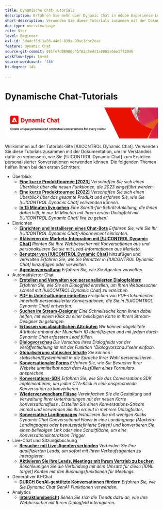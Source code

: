 ```yaml
---
title: Dynamische Chat-Tutorials
description: Erfahren Sie mehr über Dynamic Chat in Adobe Experience League. Verwenden Sie diese Tutorials zusammen mit der Dokumentation, um Ihr Verständnis dafür zu verbessern, wie Sie mit Dynamic Chat personalisierte Konversationen erstellen können.
short-description: Verwenden Sie diese Tutorials zusammen mit der Dokumentation, um Ihr Verständnis für die verschiedenen Möglichkeiten, wie Dynamic Chat für Sie arbeiten kann, zu verbessern.
doc-type: overview-page
role: User
level: Beginner
exl-id: 3dadcf5d-1a06-44d2-839a-99ac1dbc2eae
feature: Dynamic Chat
source-git-commit: 081fe7d08986c45f83a8edd1a0805a66e1ff20d6
workflow-type: tm+mt
source-wordcount: '486'
ht-degree: 14%

---
```


# Dynamische Chat-Tutorials

![](assets/dynamic-chat-header.png)

Willkommen auf der Tutorials-Site [!UICONTROL Dynamic Chat]. Verwenden Sie diese Tutorials zusammen mit der Dokumentation, um Ihr Verständnis dafür zu verbessern, wie Sie [!UICONTROL Dynamic Chat] zum Erstellen personalisierter Konversationen verwenden können. Die folgenden Themen helfen Ihnen bei den ersten Schritten:

* Überblick
   * **[Eine kurze Produkttournee [2023]](product-tour.md)**
     *Verschaffen Sie sich einen Überblick über alle neuen Funktionen, die 2023 eingeführt werden.*
   * **[Eine kurze Produkttournee [2022]](product-tour.md)**
     *Verschaffen Sie sich einen Überblick über das gesamte Produkt und erfahren Sie, wie Sie [!UICONTROL Dynamic Chat] verwenden können.*
   * **[In 15 Minuten live gehen](go-live-in-15-minutes.md)**
     *Eine Schritt-für-Schritt-Anleitung, die Ihnen dabei hilft, in nur 15 Minuten mit Ihrem ersten Dialogfeld mit [!UICONTROL Dynamic Chat] live zu gehen!*
* Einrichten
   * **[Einrichten und Installieren eines Chat-Bots](setup.md)**
     *Erfahren Sie, wie Sie Ihr [!UICONTROL Dynamic Chat]-Abonnement einrichten.*
   * **[Aktivieren der Marketo-Integration mit [!UICONTROL Dynamic Chat]](marketo-integration.md)**
     *Richten Sie Ihre Webbesucher mit Konversationen aus und personalisieren Sie sie mit Lead-Informationen aus Marketo.*
   * **[Benutzer von [!UICONTROL Dynamic Chat]](user-management.md)** hinzufügen und verwalten
     *Erfahren Sie, wie Sie Benutzer in [!UICONTROL Dynamic Chat] hinzufügen oder verwalten.*
   * **[Agentenverwaltung](agent-management.md)**
     *Erfahren Sie, wie Sie Agenten verwalten.*
* Automatisierter Chat
   * **[Erstellen und Verwalten von personalisierten Dialogfeldern](dialogue-management.md)**
     *Erfahren Sie, wie Sie ein Dialogfeld erstellen, um Ihren Webbesucher schnell mit [!UICONTROL Dynamic Chat] zu erreichen.*
   * **[PDF in Unterhaltungen einbetten](document-cloud-integration.md)**
     *Freigeben von PDF-Dokumenten innerhalb personalisierter Konversationen, die Sie in [!UICONTROL Dynamic Chat] entwerfen.*
   * **[Suchen im Stream-Designer](search-in-stream-designer.md)**
     *Eine Schnellsuche kann Ihnen dabei helfen, mit einem Klick zu einer beliebigen Karte in Ihrem Stream-Designer zu gelangen.*
   * **[Erfassen von absichtlichen Attributen](capture-inferred-attributes.md)**
     *Wir können abgeleitete Attribute anhand der Munchkin-ID identifizieren und mit jedem durch Dynamic Chat erfassten Lead füllen.*
   * **[Dialogvorschau](dialogue-preview.md)**
     *Die Vorschau Ihres Dialogfelds vor der Veröffentlichung ist mit der Funktion &quot;Dialogvorschau&quot;sehr einfach.*
   * **[Globalisierung statischer Inhalte](globalization-of-static-content.md)**
     *Sie können statischen/Systeminhalt in die Sprache Ihrer Wahl personalisieren.*
   * **[Konversationaler Forms](conversational-forms.md)**
     *Erfahren Sie, wie Sie Besucher Ihrer Website unmittelbar nach dem Ausfüllen eines Formulars ansprechen.*
   * **[Konversations-SDK](conversations-sdk.md)**
     *Erfahren Sie, wie Sie das Conversations SDK implementieren, um jeden CTA-Klick in eine ansprechende Konversation zu konvertieren.*
   * **[Wiederverwendbare Flüsse](reusable-flows.md)**
     *Vereinfachen Sie die Gestaltung und Verwaltung Ihrer Unterhaltungen mit der neuen Karte Konversationsfluss . Erstellen Sie einen Konversations-Stream einmal und verwenden Sie ihn erneut in mehrere Dialogfelder.*
   * **[Konversative Landingpages](conversational-landing-pages.md)**
     *Installieren Sie mit wenigen Klicks Dynamic Chat Conversational Flows in eine Landingpage (Marketo-Landingpages oder benutzerdefinierte Seiten) und konvertieren Sie einen beliebigen Link oder eine Schaltfläche, um eine Konversationsinteraktion Trigger.*
* Live-Chat und Sitzungsbuchung
   * **[Besucher mit Live-Agenten verbinden](connect-visitors-to-live-agents.md)**
     *Verbinden Sie Ihre qualifizierten Leads, um sofort mit Ihren Verkaufsagenten zu interagieren.*
   * **[Aktivieren Sie Ihre Leads, Meetings mit Ihrem Vertrieb zu buchen](meeting-booking.md)**
     *Beschleunigen Sie die Verbindung mit dem Umsatz für diese [!DNL target] Konten mit den Buchungsfunktionen für Meetings.*
* Generativer KI-Chat
   * **[DURCH GenAI-gestützte Konversationen fördern](gen-ai-features.md)**
     *Erfahren Sie, wie Sie Dynamic Chat GenAI-Funktionen verwenden.*
* Analytics
   * **[Interaktionsbericht](engagement-report.md)**
     *Sehen Sie sich die Trends dazu an, wie Ihre Webbesucher mit Ihrem Dialogfeld interagieren.*
